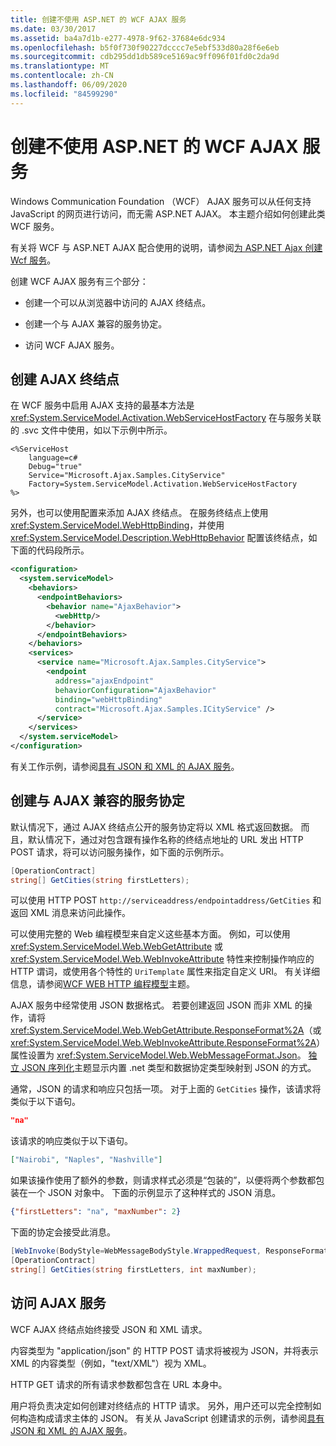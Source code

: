 ```yaml
---
title: 创建不使用 ASP.NET 的 WCF AJAX 服务
ms.date: 03/30/2017
ms.assetid: ba4a7d1b-e277-4978-9f62-37684e6dc934
ms.openlocfilehash: b5f0f730f90227dcccc7e5ebf533d80a28f6e6eb
ms.sourcegitcommit: cdb295dd1db589ce5169ac9ff096f01fd0c2da9d
ms.translationtype: MT
ms.contentlocale: zh-CN
ms.lasthandoff: 06/09/2020
ms.locfileid: "84599290"
---
```

# <a name="creating-wcf-ajax-services-without-aspnet"></a>创建不使用 ASP.NET 的 WCF AJAX 服务
Windows Communication Foundation （WCF） AJAX 服务可以从任何支持 JavaScript 的网页进行访问，而无需 ASP.NET AJAX。 本主题介绍如何创建此类 WCF 服务。  
  
 有关将 WCF 与 ASP.NET AJAX 配合使用的说明，请参阅[为 ASP.NET Ajax 创建 Wcf 服务](creating-wcf-services-for-aspnet-ajax.md)。  
  
 创建 WCF AJAX 服务有三个部分：  
  
- 创建一个可以从浏览器中访问的 AJAX 终结点。  
  
- 创建一个与 AJAX 兼容的服务协定。  
  
- 访问 WCF AJAX 服务。  
  
## <a name="creating-an-ajax-endpoint"></a>创建 AJAX 终结点  
 在 WCF 服务中启用 AJAX 支持的最基本方法是 <xref:System.ServiceModel.Activation.WebServiceHostFactory> 在与服务关联的 .svc 文件中使用，如以下示例中所示。  
  
```text
<%ServiceHost
    language=c#  
    Debug="true"  
    Service="Microsoft.Ajax.Samples.CityService"  
    Factory=System.ServiceModel.Activation.WebServiceHostFactory  
%>  
```  
  
 另外，也可以使用配置来添加 AJAX 终结点。 在服务终结点上使用 <xref:System.ServiceModel.WebHttpBinding>，并使用 <xref:System.ServiceModel.Description.WebHttpBehavior> 配置该终结点，如下面的代码段所示。  
  
```xml  
<configuration>  
  <system.serviceModel>  
    <behaviors>  
      <endpointBehaviors>  
        <behavior name="AjaxBehavior">  
          <webHttp/>  
        </behavior>  
      </endpointBehaviors>  
    </behaviors>  
    <services>  
      <service name="Microsoft.Ajax.Samples.CityService">  
        <endpoint
          address="ajaxEndpoint"  
          behaviorConfiguration="AjaxBehavior"  
          binding="webHttpBinding"  
          contract="Microsoft.Ajax.Samples.ICityService" />  
      </service>  
    </services>  
  </system.serviceModel>  
</configuration>  
```  
  
 有关工作示例，请参阅[具有 JSON 和 XML 的 AJAX 服务](../samples/ajax-service-with-json-and-xml-sample.md)。  
  
## <a name="creating-an-ajax-compatible-service-contract"></a>创建与 AJAX 兼容的服务协定  
 默认情况下，通过 AJAX 终结点公开的服务协定将以 XML 格式返回数据。 而且，默认情况下，通过对包含跟有操作名称的终结点地址的 URL 发出 HTTP POST 请求，将可以访问服务操作，如下面的示例所示。  
  
```csharp
[OperationContract]  
string[] GetCities(string firstLetters);  
```  
  
 可以使用 HTTP POST `http://serviceaddress/endpointaddress/GetCities` 和返回 XML 消息来访问此操作。  
  
 可以使用完整的 Web 编程模型来自定义这些基本方面。 例如，可以使用 <xref:System.ServiceModel.Web.WebGetAttribute> 或 <xref:System.ServiceModel.Web.WebInvokeAttribute> 特性来控制操作响应的 HTTP 谓词，或使用各个特性的 `UriTemplate` 属性来指定自定义 URI。 有关详细信息，请参阅[WCF WEB HTTP 编程模型](wcf-web-http-programming-model.md)主题。  
  
 AJAX 服务中经常使用 JSON 数据格式。 若要创建返回 JSON 而非 XML 的操作，请将 <xref:System.ServiceModel.Web.WebGetAttribute.ResponseFormat%2A>（或 <xref:System.ServiceModel.Web.WebInvokeAttribute.ResponseFormat%2A>）属性设置为 <xref:System.ServiceModel.Web.WebMessageFormat.Json>。 [独立 JSON 序列化](stand-alone-json-serialization.md)主题显示内置 .net 类型和数据协定类型映射到 JSON 的方式。  
  
 通常，JSON 的请求和响应只包括一项。 对于上面的 `GetCities` 操作，该请求将类似于以下语句。  
  
```json
"na"  
```  
  
 该请求的响应类似于以下语句。  
  
```json
["Nairobi", "Naples", "Nashville"]  
```  
  
 如果该操作使用了额外的参数，则请求样式必须是“包装的”，以便将两个参数都包装在一个 JSON 对象中。 下面的示例显示了这种样式的 JSON 消息。  
  
```json  
{"firstLetters": "na", "maxNumber": 2}  
```  
  
 下面的协定会接受此消息。  
  
```csharp
[WebInvoke(BodyStyle=WebMessageBodyStyle.WrappedRequest, ResponseFormat=WebMessageFormat.Json)]  
[OperationContract]  
string[] GetCities(string firstLetters, int maxNumber);  
```  
  
## <a name="accessing-ajax-services"></a>访问 AJAX 服务  
 WCF AJAX 终结点始终接受 JSON 和 XML 请求。  
  
 内容类型为 "application/json" 的 HTTP POST 请求将被视为 JSON，并将表示 XML 的内容类型（例如，"text/XML"）视为 XML。  
  
 HTTP GET 请求的所有请求参数都包含在 URL 本身中。  
  
 用户将负责决定如何创建对终结点的 HTTP 请求。 另外，用户还可以完全控制如何构造构成请求主体的 JSON。 有关从 JavaScript 创建请求的示例，请参阅[具有 JSON 和 XML 的 AJAX 服务](../samples/ajax-service-with-json-and-xml-sample.md)。
